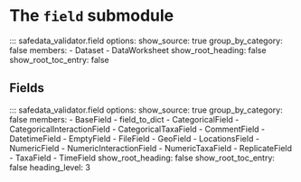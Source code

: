 # The `field` submodule

::: safedata_validator.field
    options:
        show_source: true
        group_by_category: false
        members:
            - Dataset
            - DataWorksheet
        show_root_heading: false
        show_root_toc_entry: false

## Fields

::: safedata_validator.field
    options:
        show_source: true
        group_by_category: false
        members:
            - BaseField
            - field_to_dict
            - CategoricalField
            - CategoricalInteractionField
            - CategoricalTaxaField
            - CommentField
            - DatetimeField
            - EmptyField
            - FileField
            - GeoField
            - LocationsField
            - NumericField
            - NumericInteractionField
            - NumericTaxaField
            - ReplicateField
            - TaxaField
            - TimeField
        show_root_heading: false
        show_root_toc_entry: false
        heading_level: 3
